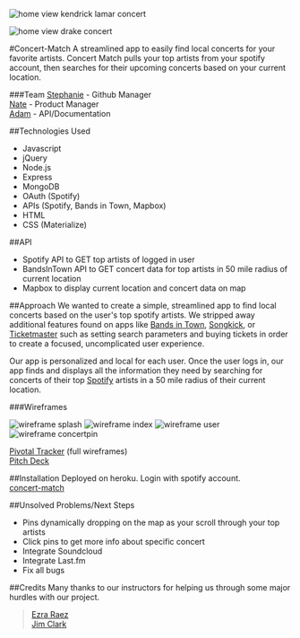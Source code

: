![home view kendrick lamar concert](https://cloud.githubusercontent.com/assets/2397260/16511721/158cbf56-3f08-11e6-9bd8-0e8e20ede8f6.png "Concert Match")  

![home view drake concert](https://cloud.githubusercontent.com/assets/2397260/16511720/1577021a-3f08-11e6-8788-ad5dada6289e.png "Concert Match")


#Concert-Match
A streamlined app to easily find local concerts for your favorite artists. Concert Match pulls your top artists from your spotify account, then searches for their upcoming concerts based on your current location.

###Team
[Stephanie](https://github.com/stephaniewilkinson) - Github Manager  
[Nate](https://github.com/pnguye11) - Product Manager  
[Adam](https://github.com/rotatetranslate/) - API/Documentation 

##Technologies Used
* Javascript
* jQuery
* Node.js
* Express
* MongoDB
* OAuth (Spotify)
* APIs (Spotify, Bands in Town, Mapbox)
* HTML
* CSS (Materialize)

##API
* Spotify API to GET top artists of logged in user
* BandsInTown API to GET concert data for top artists in 50 mile radius of current location
* Mapbox to display current location and concert data on map

##Approach
We wanted to create a simple, streamlined app to find local concerts based on the user's top spotify artists. We stripped away additional features found on apps like [Bands in Town](http://news.bandsintown.com/home), [Songkick](http://www.songkick.com/), or [Ticketmaster](http://www.ticketmaster.com/) such as setting search parameters and buying tickets in order to create a focused, uncomplicated user experience.

Our app is personalized and local for each user. Once the user logs in, our app finds and displays all the information they need by searching for concerts of their top [Spotify](https://www.spotify.com/us/) artists in a 50 mile radius of their current location.

###Wireframes

![wireframe splash](https://s3.amazonaws.com/prod.tracker2/resource/64617681/resized_splash.jpg?response-content-disposition=inline&X-Amz-Algorithm=AWS4-HMAC-SHA256&X-Amz-Credential=AKIAJEX3ET63U5T77TYA%2F20160701%2Fus-east-1%2Fs3%2Faws4_request&X-Amz-Date=20160701T165733Z&X-Amz-Expires=1800&X-Amz-SignedHeaders=host&X-Amz-Signature=7bb7eca297cdfdf8156d4c30bb1e62dc7d9e1ddd7aa769a9594f1c68bcd1e627 "wireframe splash") 
![wireframe index](https://s3.amazonaws.com/prod.tracker2/resource/64617671/resized_index.jpg?response-content-disposition=inline&X-Amz-Algorithm=AWS4-HMAC-SHA256&X-Amz-Credential=AKIAJEX3ET63U5T77TYA%2F20160701%2Fus-east-1%2Fs3%2Faws4_request&X-Amz-Date=20160701T165733Z&X-Amz-Expires=1800&X-Amz-SignedHeaders=host&X-Amz-Signature=1240b1bdf2d5c901f9c52ef24035854f28cd20a7b33cd4007548e292d5f2df49 "wireframe index")
![wireframe user](https://s3.amazonaws.com/prod.tracker2/resource/64617661/resized_user.jpg?response-content-disposition=inline&X-Amz-Algorithm=AWS4-HMAC-SHA256&X-Amz-Credential=AKIAJEX3ET63U5T77TYA%2F20160701%2Fus-east-1%2Fs3%2Faws4_request&X-Amz-Date=20160701T165734Z&X-Amz-Expires=1800&X-Amz-SignedHeaders=host&X-Amz-Signature=2848e0b349faa5de6ff61ecdbd2c8599eed30474a428648da422d6f64dad184c "wireframe user")
![wireframe concertpin](https://s3.amazonaws.com/prod.tracker2/resource/64617651/resized_concert_pin.jpg?response-content-disposition=inline&X-Amz-Algorithm=AWS4-HMAC-SHA256&X-Amz-Credential=AKIAJEX3ET63U5T77TYA%2F20160701%2Fus-east-1%2Fs3%2Faws4_request&X-Amz-Date=20160701T165733Z&X-Amz-Expires=1800&X-Amz-SignedHeaders=host&X-Amz-Signature=d406c460eb8c6f07cf04cd34e189fe3bf1f5e2edff6d7b2ea087572a66256074 "wireframe concertpin")

    
[Pivotal Tracker](https://www.pivotaltracker.com/n/projects/1162624) (full wireframes)  
[Pitch Deck](https://github.com/rotatetranslate/concert-match/blob/master/Concert%20Match%20Pitch%20Deck.pdf)  

##Installation
Deployed on heroku. Login with spotify account.  
[concert-match](http://concert-match.herokuapp.com)

##Unsolved Problems/Next Steps
* Pins dynamically dropping on the map as your scroll through your top artists 
* Click pins to get more info about specific concert
* Integrate Soundcloud
* Integrate Last.fm 
* Fix all bugs

##Credits
Many thanks to our instructors for helping us through some major hurdles with our project.
> [Ezra Raez](https://github.com/EARnagram)  
> [Jim Clark](https://github.com/jim-clark)
